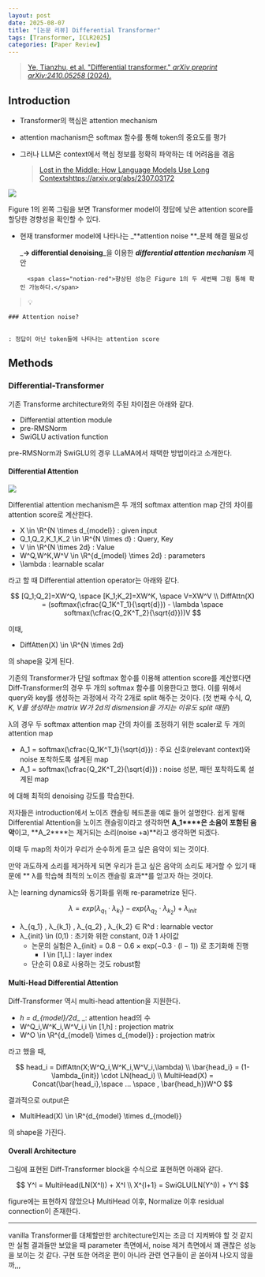 ```yaml
---
layout: post
date: 2025-08-07
title: "[논문 리뷰] Differential Transformer"
tags: [Transformer, ICLR2025]
categories: [Paper Review]
---
```


> [Ye, Tianzhu, et al. "Differential transformer." ](https://arxiv.org/abs/2410.05258)[_arXiv preprint arXiv:2410.05258_](https://arxiv.org/abs/2410.05258)[ (2024).](https://arxiv.org/abs/2410.05258)



## Introduction

- Transformer의 핵심은 attention mechanism
- attention machanism은 softmax 함수를 통해 token의 중요도를 평가
- 그러나 LLM은 context에서 핵심 정보를 정확히 파악하는 데 어려움을 겪음

	> [Lost in the Middle: How Language Models Use Long Contextshttps://arxiv.org/abs/2307.03172](https://arxiv.org/abs/2307.03172)


![](https://prod-files-secure.s3.us-west-2.amazonaws.com/542b861c-36a8-4051-84e5-8804b6728dba/9083ea56-691a-4752-ae26-47f403431ac8/image.png?X-Amz-Algorithm=AWS4-HMAC-SHA256&X-Amz-Content-Sha256=UNSIGNED-PAYLOAD&X-Amz-Credential=ASIAZI2LB466YH2UUYYD%2F20250830%2Fus-west-2%2Fs3%2Faws4_request&X-Amz-Date=20250830T220100Z&X-Amz-Expires=3600&X-Amz-Security-Token=IQoJb3JpZ2luX2VjEIb%2F%2F%2F%2F%2F%2F%2F%2F%2F%2FwEaCXVzLXdlc3QtMiJGMEQCIGZ33pEV%2F5kV0Vu%2FLj78x6Zjxl3xIT7MAyDfykD5rGn%2BAiA03Ii4A90uhnmOE511OTywPP5zeVx2%2FhHqDmWDJjCyJyqIBAjf%2F%2F%2F%2F%2F%2F%2F%2F%2F%2F8BEAAaDDYzNzQyMzE4MzgwNSIMqH0V0JmhK2aDt5paKtwDaizEeNKtddPUO8rMyzXvgM2YjPEaAR76uoFZpZoWDXIGA2gELhOsuQDFCWpg8oQwfgilxbCZ%2BGn0kL3ly%2Fw42ZtntyuhND6FiWlx%2B3ajvimBLLJnRNqMyBJZ1CMyz5FiLp%2BRdS28zhqKqVho6kUkLpRniwNwRKpdvNEFj3dnP1XhMZqXZxPhV6Cq%2BvGpXel%2BiVVqMJifd0zTYJx95WW3uGgRRK6MFbQEY4GLYK%2BEm18XLP%2BR%2BVIACOebGcWHXUGrqdrHGBCwMtieILtxDpQqGVz1nUmYmbDS%2F%2Bw0s%2BUoxqCWuKuUYc2OU6PkxP3gcI8%2Fi3PeErrzdBwXnFki0N72WuoSxJ7djZL8ThBin4DaN%2FdxyhgPETsV0XGWTKWjxEHd8H7LeD%2FW1NA2K7CcRmkxufRIMiqPlAH5yGXKrsnGKRtE7IPv6BNhNl748zQatRqk12OG5pGvfj8mRHO2BpHTugSJaLwi4sUIdI1Q2qVQKWEEDBQaNcXVKvOrgELKvzwuMbPzCjtZR2ps1ZAAjosv4vzFYpZVMEVU%2FfpCvT%2BAxmc1RCLEv7bf2M3ddCChnRSX8bZRloA%2Fwl3rK5H49sHAG2xAo7M%2Fb5A4IZNJs%2B2mzAtgYCObop52VUN5VIAw2ODNxQY6pgHT%2FMPw%2FqLFjon4%2FoniZ6IvZFLbEQfzdbs3hZORDOBHjjvoG7UK7xl%2FWPclluDMMKak5L6chH7Xh4p4X%2BPvEaXpRN74HCNEuCli8%2BoxyeKT0nwlJYTk3b1DvB5Cgc178bmL9wqY1YXAFmiWFio19iNmLcae7IQNb%2BlysJUPRe4ADO4oeGWK9w1Kz2n8XrgrAA03fSFl30p%2F3Fw3tIVqH%2FGaRoFrAJ5L&X-Amz-Signature=93ea898a8394acf4347edfaa30c5e33ce78a33c896e8c3caa684851af9d6e66c&X-Amz-SignedHeaders=host&x-amz-checksum-mode=ENABLED&x-id=GetObject)


Figure 1의 왼쪽 그림을 보면 Transformer model이 정답에 낮은 attention score를 할당한 경향성을 확인할 수 있다.

- 현재 transformer model에 나타나는 _**attention noise **_문제 해결 필요성

	_**→ differential denoising**_을 이용한 _**differential attention mechanism**_ 제안


		<span class="notion-red">향상된 성능은 Figure 1의 두 세번째 그림 통해 확인 가능하다.</span>


> 💡 


	### Attention noise?


	: 정답이 아닌 token들에 나타나는 attention score



## Methods



### Differential-Transformer


기존 Transforme architecture와의 주된 차이점은 아래와 같다.

- Differential attention module
- pre-RMSNorm
- SwiGLU activation function

pre-RMSNorm과 SwiGLU의 경우 LLaMA에서 채택한 방법이라고 소개한다.



#### Differential Attention


![](https://prod-files-secure.s3.us-west-2.amazonaws.com/542b861c-36a8-4051-84e5-8804b6728dba/116d70b2-1963-4810-9167-f4c7d8a06e8f/image.png?X-Amz-Algorithm=AWS4-HMAC-SHA256&X-Amz-Content-Sha256=UNSIGNED-PAYLOAD&X-Amz-Credential=ASIAZI2LB466YH2UUYYD%2F20250830%2Fus-west-2%2Fs3%2Faws4_request&X-Amz-Date=20250830T220100Z&X-Amz-Expires=3600&X-Amz-Security-Token=IQoJb3JpZ2luX2VjEIb%2F%2F%2F%2F%2F%2F%2F%2F%2F%2FwEaCXVzLXdlc3QtMiJGMEQCIGZ33pEV%2F5kV0Vu%2FLj78x6Zjxl3xIT7MAyDfykD5rGn%2BAiA03Ii4A90uhnmOE511OTywPP5zeVx2%2FhHqDmWDJjCyJyqIBAjf%2F%2F%2F%2F%2F%2F%2F%2F%2F%2F8BEAAaDDYzNzQyMzE4MzgwNSIMqH0V0JmhK2aDt5paKtwDaizEeNKtddPUO8rMyzXvgM2YjPEaAR76uoFZpZoWDXIGA2gELhOsuQDFCWpg8oQwfgilxbCZ%2BGn0kL3ly%2Fw42ZtntyuhND6FiWlx%2B3ajvimBLLJnRNqMyBJZ1CMyz5FiLp%2BRdS28zhqKqVho6kUkLpRniwNwRKpdvNEFj3dnP1XhMZqXZxPhV6Cq%2BvGpXel%2BiVVqMJifd0zTYJx95WW3uGgRRK6MFbQEY4GLYK%2BEm18XLP%2BR%2BVIACOebGcWHXUGrqdrHGBCwMtieILtxDpQqGVz1nUmYmbDS%2F%2Bw0s%2BUoxqCWuKuUYc2OU6PkxP3gcI8%2Fi3PeErrzdBwXnFki0N72WuoSxJ7djZL8ThBin4DaN%2FdxyhgPETsV0XGWTKWjxEHd8H7LeD%2FW1NA2K7CcRmkxufRIMiqPlAH5yGXKrsnGKRtE7IPv6BNhNl748zQatRqk12OG5pGvfj8mRHO2BpHTugSJaLwi4sUIdI1Q2qVQKWEEDBQaNcXVKvOrgELKvzwuMbPzCjtZR2ps1ZAAjosv4vzFYpZVMEVU%2FfpCvT%2BAxmc1RCLEv7bf2M3ddCChnRSX8bZRloA%2Fwl3rK5H49sHAG2xAo7M%2Fb5A4IZNJs%2B2mzAtgYCObop52VUN5VIAw2ODNxQY6pgHT%2FMPw%2FqLFjon4%2FoniZ6IvZFLbEQfzdbs3hZORDOBHjjvoG7UK7xl%2FWPclluDMMKak5L6chH7Xh4p4X%2BPvEaXpRN74HCNEuCli8%2BoxyeKT0nwlJYTk3b1DvB5Cgc178bmL9wqY1YXAFmiWFio19iNmLcae7IQNb%2BlysJUPRe4ADO4oeGWK9w1Kz2n8XrgrAA03fSFl30p%2F3Fw3tIVqH%2FGaRoFrAJ5L&X-Amz-Signature=7eb93fad23dfac7d367f11644bb1de5b4d59edbdff12a08a02470292faeac985&X-Amz-SignedHeaders=host&x-amz-checksum-mode=ENABLED&x-id=GetObject)


Differential attention mechanism은 두 개의 softmax attention map 간의 차이를 attention score로 계산한다.

- X \in \R^{N \times d\_{model}} : given input
- Q\_1,Q\_2,K\_1,K\_2 \in \R^{N \times d} : Query, Key
- V \in \R^{N \times 2d} : Value
- W^Q,W^K,W^V \in \R^{d\_{model} \times 2d} : parameters
- \lambda : learnable scalar

라고 할 때 Differential attention operator는 아래와 같다.


$$
[Q_1;Q_2]=XW^Q, \space [K_1;K_2]=XW^K, \space V=XW^V \\
DiffAttn(X) = (softmax(\cfrac{Q_1K^T_1}{\sqrt{d}}) - \lambda \space softmax(\cfrac{Q_2K^T_2}{\sqrt{d}}))V
$$


이때,

- DiffAtten(X) \in \R^{N \times 2d}

의 shape을 갖게 된다.


기존의 Transformer가 단일 softmax 함수를 이용해 attention score를 계산했다면 Diff-Transformer의 경우 두 개의 softmax 함수를 이용한다고 했다. 이를 위해서 query와 key를 생성하는 과정에서 각각 2개로 split 해주는 것이다. <span class="notion-red">(첫 번째 수식, </span><span class="notion-red">_Q, K, V를 생성하는 matrix W가 2d의 dismension을 가지는 이유도 split 때문_</span><span class="notion-red">)</span>


 λ의 경우 두 softmax attention map 간의 차이를 조정하기 위한 scaler로 두 개의 attention map

- A\_1 = softmax(\cfrac{Q\_1K^T\_1}{\sqrt{d}}) : 주요 신호(relevant context)와 noise 포착하도록 설계된 map
- A\_1 = softmax(\cfrac{Q\_2K^T\_2}{\sqrt{d}}) : noise 성분, 패턴 포착하도록 설계된 map 

에 대해 최적의 denoising 강도를 학습한다.


저자들은 introduction에서 노이즈 캔슬링 헤드폰을 예로 들어 설명한다. 쉽게 말해 Differential Attention을 노이즈 캔슬링이라고 생각하면 **A\_1****은 소음이 포함된 음악**이고, **A\_2****는 제거되는 소리(noise +a)**라고 생각하면 되겠다. 


이때 두 map의 차이가 우리가 순수하게 듣고 싶은 음악이 되는 것이다. 


만약 과도하게 소리를 제거하게 되면 우리가 듣고 싶은 음악의 소리도 제거할 수 있기 때문에 ** λ를 학습해 최적의 노이즈 캔슬링 효과**를 얻고자 하는 것이다.


λ는 learning dynamics와 동기화를 위해 re-parametrize 된다.


$$
\lambda = exp(\lambda_{q_1} \cdot \lambda_{k_1}) - exp(\lambda_{q_2} \cdot \lambda_{k_2}) + \lambda_{init}
$$

- λ\_{q\_1} , λ\_{k\_1} , λ\_{q\_2} , λ\_{k\_2} ∈ R^d : learnable vector
- λ\_{init} \in (0,1) : 초기화 위한 constant, 0과 1 사이값
	- 논문의 실험은 λ\_{init} = 0.8 − 0.6 × exp(−0.3 · (l − 1)) 로 초기화해 진행
		- l \in [1,L] : layer index
	- 단순히 0.8로 사용하는 것도 robust함


#### **Multi-Head Differential Attention**


Diff-Transformer 역시 multi-head attention을 지원한다.

- _h = d\_{model}/2d__ _: attention head의 수
- W^Q\_i,W^K\_i,W^V\_i,i \in [1,h] : projection matrix
- W^O \in \R^{d\_{model} \times d\_{model}} : projection matrix

라고 했을 때,


$$
head_i = DiffAttn(X;W^Q_i,W^K_i,W^V_i,\lambda) \\
\bar{head_i} = (1-\lambda_{init}) \cdot LN(head_i) \\
MultiHead(X) = Concat(\bar{head_i},\space ... \space , \bar{head_h})W^O
$$


결과적으로 output은

- MultiHead(X) \in \R^{d\_{model} \times d\_{model}}

의 shape을 가진다.



#### Overall Architecture


그림에 표현된 Diff-Transformer block을 수식으로 표현하면 아래와 같다.


$$
Y^l = MultiHead(LN(X^l)) + X^l \\
X^{l+1} = SwiGLU(LN(Y^l)) + Y^l
$$


figure에는 표현하지 않았으나 MultiHead 이후, Normalize 이후 residual connection이 존재한다.


---


vanilla Transformer를 대체할만한 architecture인지는 조금 더 지켜봐야 할 것 같지만 실험 결과들만 보았을 때 parameter 측면에서, noise 제거 측면에서 꽤 괜찮은 성능을 보이는 것 같다. 구현 또한 어려운 편이 아니라 관련 연구들이 곧 쏟아져 나오지 않을까,,,

